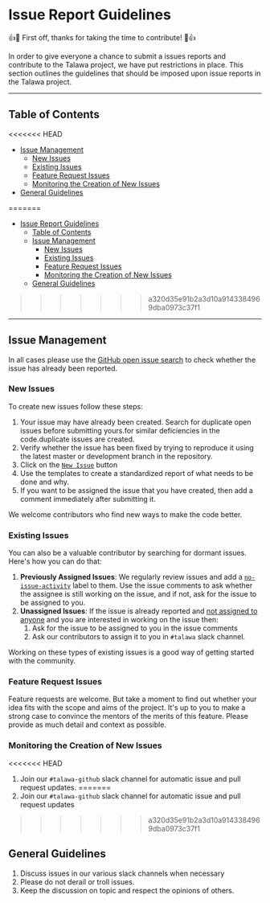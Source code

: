 # Issue Report Guidelines

:+1::tada: First off, thanks for taking the time to contribute! :tada::+1:

In order to give everyone a chance to submit a issues reports and contribute to the Talawa project, we have put restrictions in place. This section outlines the guidelines that should be imposed upon issue reports in the Talawa project.

___
## Table of Contents
<<<<<<< HEAD

<!-- toc -->

- [Issue Management](#issue-management)
  - [New Issues](#new-issues)
  - [Existing Issues](#existing-issues)
  - [Feature Request Issues](#feature-request-issues)
  - [Monitoring the Creation of New Issues](#monitoring-the-creation-of-new-issues)
- [General Guidelines](#general-guidelines)

<!-- tocstop -->

=======
<!-- TOC -->

- [Issue Report Guidelines](#issue-report-guidelines)
    - [Table of Contents](#table-of-contents)
    - [Issue Management](#issue-management)
        - [New Issues](#new-issues)
        - [Existing Issues](#existing-issues)
        - [Feature Request Issues](#feature-request-issues)
        - [Monitoring the Creation of New Issues](#monitoring-the-creation-of-new-issues)
    - [General Guidelines](#general-guidelines)

<!-- /TOC -->
>>>>>>> a320d35e91b2a3d10a9143384969dba0973c37f1
___
## Issue Management

In all cases please use the [GitHub open issue search](https://github.com/PalisadoesFoundation/talawa-admin/issues) to check whether the issue has already been reported.

### New Issues
To create new issues follow these steps:

1. Your issue may have already been created. Search for duplicate open issues before submitting yours.for similar deficiencies in the code.duplicate issues are created. 
1. Verify whether the issue has been fixed by trying to reproduce it using the latest master or development branch in the repository.
1. Click on the [`New Issue`](https://github.com/PalisadoesFoundation/talawa-admin/issues/new/choose) button
1. Use the templates to create a standardized report of what needs to be done and why.
1. If you want to be assigned the issue that you have created, then add a comment immediately after submitting it.

We welcome contributors who find new ways to make the code better.

### Existing Issues

You can also be a valuable contributor by searching for dormant issues. Here's how you can do that:

1. **Previously Assigned Issues**: We regularly review issues and add a [`no-issue-activity`](https://github.com/PalisadoesFoundation/talawa-admin/issues?q=is%3Aissue+is%3Aopen+label%3Ano-issue-activity) label to them. Use the issue comments to ask whether the assignee is still working on the issue, and if not, ask for the issue to be assigned to you.
1. **Unassigned Issues**: If the issue is already reported and [not assigned to anyone](https://github.com/PalisadoesFoundation/talawa-admin/issues?q=is%3Aissue+is%3Aopen+no%3Aassignee) and you are interested in working on the issue then:
   1. Ask for the issue to be assigned to you in the issue comments
   2. Ask our contributors to assign it to you in `#talawa` slack channel.

Working on these types of existing issues is a good way of getting started with the community.

### Feature Request Issues

Feature requests are welcome. But take a moment to find out whether your idea fits with the scope and aims of the project. It's up to you to make a strong case to convince the mentors of the merits of this feature. Please provide as much detail and context as possible.

### Monitoring the Creation of New Issues 
<<<<<<< HEAD
1. Join our `#talawa-github` slack channel for automatic issue and pull request updates.
=======
1. Join our `#talawa-github` slack channel for automatic issue and pull request updates
>>>>>>> a320d35e91b2a3d10a9143384969dba0973c37f1

## General Guidelines

1. Discuss issues in our various slack channels when necessary
2. Please do not derail or troll issues. 
3. Keep the discussion on topic and respect the opinions of others.
